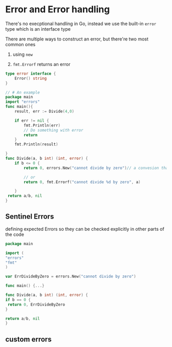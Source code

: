 # Error and Error handling

There's no execptional handling in Go, instead we use the built-in `error` type which is an interface type

There are multiple ways to construct an error, but there're two most common ones

1. using `new`

2. `fmt.Errorf` returns an error

```go
type error interface {
    Error() string
}

// # An example
package main
import "errors"
func main(){
    result, err := Divide(4,0)

    if err != nil {
        fmt.Println(err)
        // Do something with error
        return
    }
    fmt.Println(result)

}
func Divide(a, b int) (int, error) {
    if b <= 0 {
        return 0, errors.New("cannot divide by zero")// a convesion that error message must begin with lower case

        // or
        return 0, fmt.Errorf("cannot divide %d by zero", a)

    }
 return a/b, nil
}

```

## Sentinel Errors

 defining expected Errors so they can be checked explicitly in other parts of the code

 ```go
 package main

import (
 "errors"
 "fmt"
)

var ErrDivideByZero = errors.New("cannot divide by zero")

func main() {...}

func Divide(a, b int) (int, error) {
 if b == 0 {
  return 0, ErrDivideByZero
 }

 return a/b, nil
}
```

## custom errors
